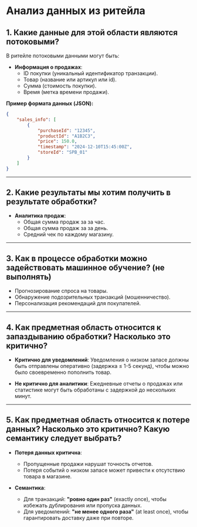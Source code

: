# Анализ данных из ритейла

## 1. Какие данные для этой области являются потоковыми?

В ритейле потоковыми данными могут быть:

- **Информация о продажах**:
  - ID покупки (уникальный идентификатор транзакции).
  - Товар (название или артикул или id).
  - Сумма (стоимость покупки).
  - Время (метка времени продажи).

**Пример формата данных (JSON):**

```json
{
    "sales_info": [
        {
            "purchaseId": "12345",
            "productId": "A1B2C3",
            "price": 150.0,
            "timestamp": "2024-12-10T15:45:00Z",
            "storeId": "SPB_01"
        }
    ]
}
```

---

## 2. Какие результаты мы хотим получить в результате обработки?

- **Аналитика продаж**:
  - Общая сумма продаж за за час.
  - Общая сумма продаж за за день.
  - Средний чек по каждому магазину.

---

## 3. Как в процессе обработки можно задействовать машинное обучение? (не выполнять)

- Прогнозирование спроса на товары.
- Обнаружение подозрительных транзакций (мошенничество).
- Персонализация рекомендаций для покупателей.

---

## 4. Как предметная область относится к запаздыванию обработки? Насколько это критично?

- **Критично для уведомлений**:
  Уведомления о низком запасе должны быть отправлены оперативно (задержка ≤ 1-5 секунд), чтобы можно было своевременно пополнить товар.

- **Не критично для аналитики**:
  Ежедневные отчеты о продажах или статистике могут быть обработаны с задержкой до нескольких минут.

---

## 5. Как предметная область относится к потере данных? Насколько это критично? Какую семантику следует выбрать?

- **Потеря данных критична**:
  - Пропущенные продажи нарушат точность отчетов.
  - Потеря событий о низком запасе может привести к отсутствию товара в магазине.

- **Cемантика**:
  - Для транзакций: **"ровно один раз"** (exactly once), чтобы избежать дублирования или пропуска данных.
  - Для уведомлений: **"не менее одного раза"** (at least once), чтобы гарантировать доставку даже при повторе.
